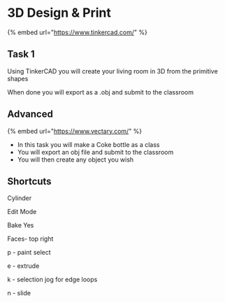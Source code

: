 # 3D Design & Print

{% embed url="https://www.tinkercad.com/" %}

## Task 1

Using TinkerCAD you will create your living room in 3D from the primitive shapes

When done you will export as a .obj and submit to the classroom

















## Advanced



{% embed url="https://www.vectary.com/" %}

* In this task you will make a Coke bottle as a class
* You will export an obj file and submit to the classroom
* You will then create any object you wish

## Shortcuts

Cylinder 

Edit Mode 

Bake Yes 

Faces- top right 

p - paint select 

e - extrude

k - selection jog for edge loops

n - slide

